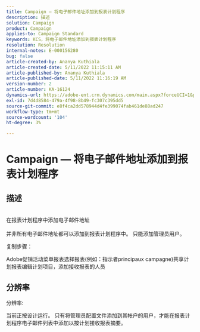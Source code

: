 ```yaml
---
title: Campaign — 将电子邮件地址添加到报表计划程序
description: 描述
solution: Campaign
product: Campaign
applies-to: Campaign Standard
keywords: KCS，将电子邮件地址添加到报表计划程序
resolution: Resolution
internal-notes: E-000156280
bug: false
article-created-by: Ananya Kuthiala
article-created-date: 5/11/2022 11:15:11 AM
article-published-by: Ananya Kuthiala
article-published-date: 5/11/2022 11:16:19 AM
version-number: 2
article-number: KA-16124
dynamics-url: https://adobe-ent.crm.dynamics.com/main.aspx?forceUCI=1&pagetype=entityrecord&etn=knowledgearticle&id=53ba3e9c-1bd1-ec11-a7b5-0022480a8e40
exl-id: 7d4d8584-479a-4f98-8b49-fc307c395dd5
source-git-commit: e8f4ca2dd578944d4fe399074fab461de88ad247
workflow-type: tm+mt
source-wordcount: '104'
ht-degree: 3%

---
```


# Campaign — 将电子邮件地址添加到报表计划程序

## 描述

<br>在报表计划程序中添加电子邮件地址<br><br>
并非所有电子邮件地址都可以添加到报表计划程序中。
只能添加管理员用户。

复制步骤：

Adobe促销活动菜单报表选择报表(例如：指示者principaux campagne)共享计划报表编辑计划项目，添加接收报表的人员


## 分辨率


分辨率:

当前正按设计运行。 只有将管理员配置文件添加到其帐户的用户，才能在报表计划程序电子邮件列表中添加以按计划接收报表摘要。
